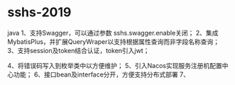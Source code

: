 # sshs-2019
java
1、支持Swagger，可以通过参数 sshs.swagger.enable关闭；
2、集成MybatisPlus，并扩展QueryWraper以支持根据属性查询而非字段名称查询；
3、支持session及token结合认证，token引入jwt；

4、将错误码写入到枚举类中以方便维护；
5、引入Nacos实现服务注册机配置中心功能；
6、接口bean及interface分开，方便支持分布式部署
7、